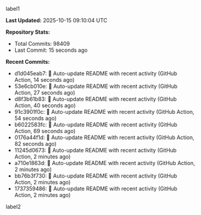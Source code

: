 
label1 
<!-- ACTIVITY_START -->
**Last Updated:** 2025-10-15 09:10:04 UTC

**Repository Stats:**
- Total Commits: 98409
- Last Commit: 15 seconds ago

**Recent Commits:**
- d1d045eab7: 🤖 Auto-update README with recent activity (GitHub Action, 14 seconds ago)
- 53e6cb010e: 🤖 Auto-update README with recent activity (GitHub Action, 27 seconds ago)
- d8f3b61b83: 🤖 Auto-update README with recent activity (GitHub Action, 40 seconds ago)
- 91c3901f0c: 🤖 Auto-update README with recent activity (GitHub Action, 54 seconds ago)
- b6022583fc: 🤖 Auto-update README with recent activity (GitHub Action, 69 seconds ago)
- 0176a44f1d: 🤖 Auto-update README with recent activity (GitHub Action, 82 seconds ago)
- 11245d0673: 🤖 Auto-update README with recent activity (GitHub Action, 2 minutes ago)
- a710e1863d: 🤖 Auto-update README with recent activity (GitHub Action, 2 minutes ago)
- bb76b3f730: 🤖 Auto-update README with recent activity (GitHub Action, 2 minutes ago)
- 1737359486: 🤖 Auto-update README with recent activity (GitHub Action, 2 minutes ago)
<!-- ACTIVITY_END -->

label2
